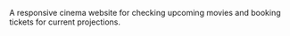A responsive cinema website for checking upcoming movies and booking tickets for current projections.  
